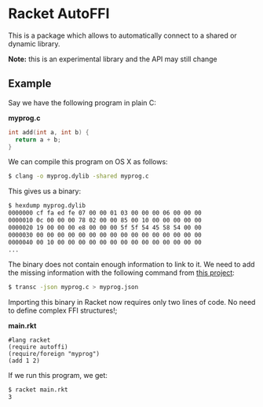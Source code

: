 Racket AutoFFI
==============

This is a package which allows to automatically connect to a shared or dynamic
library.

**Note:** this is an experimental library and the API may still change

## Example

Say we have the following program in plain C:

**myprog.c**
```c
int add(int a, int b) {
  return a + b;
}
```

We can compile this program on OS X as follows:

```bash
$ clang -o myprog.dylib -shared myprog.c
``` 

This gives us a binary:

```bash
$ hexdump myprog.dylib
0000000 cf fa ed fe 07 00 00 01 03 00 00 00 06 00 00 00
0000010 0c 00 00 00 78 02 00 00 85 00 10 00 00 00 00 00
0000020 19 00 00 00 e8 00 00 00 5f 5f 54 45 58 54 00 00
0000030 00 00 00 00 00 00 00 00 00 00 00 00 00 00 00 00
0000040 00 10 00 00 00 00 00 00 00 00 00 00 00 00 00 00
...
```

The binary does not contain enough information to link to it. We need to add the missing information with the following command from [this project](http://github.com/samvv/Transit):

```bash
$ transc -json myprog.c > myprog.json
```

Importing this binary in Racket now requires only two lines of code. No need to
define complex FFI structures!;

**main.rkt**
```racket;
#lang racket
(require autoffi)
(require/foreign "myprog")
(add 1 2)
```

If we run this program, we get:

```bash
$ racket main.rkt
3
```

